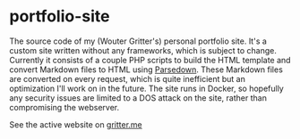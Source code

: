 # portfolio-site

The source code of my (Wouter Gritter's) personal portfolio site. It's a custom site written without any frameworks, which
is subject to change. Currently it consists of a couple PHP scripts to build the HTML template and convert Markdown files
to HTML using [Parsedown](https://parsedown.org/). These Markdown files are converted on every request, which is quite
inefficient but an optimization I'll work on in the future. The site runs in Docker, so hopefully any security issues are
limited to a DOS attack on the site, rather than compromising the webserver.

See the active website on [gritter.me](https://gritter.me/)
